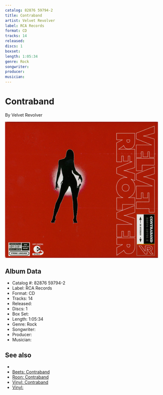 ```yaml
---
catalog: 82876 59794-2
title: Contraband
artist: Velvet Revolver
label: RCA Records
format: CD
tracks: 14
released: 
discs: 1
boxset: 
length: 1:05:34
genre: Rock
songwriter: 
producer: 
musician: 
---
```


# Contraband

By Velvet Revolver

![](../../assets/albumcovers/Velvet_Revolver-Contraband.png)

## Album Data

- Catalog #: 82876 59794-2
- Label: RCA Records
- Format: CD
- Tracks: 14
- Released: 
- Discs: 1
- Box Set: 
- Length: 1:05:34
- Genre: Rock
- Songwriter: 
- Producer: 
- Musician: 


## See also

- [](Velvet_Revolver.md)
- [Beets: Contraband](../../Beets/Velvet_Revolver/Contraband.md)
- [Roon: Contraband](../../Roon/Velvet_Revolver/Contraband.md)
- [Vinyl: Contraband](../../Vinyl/Velvet_Revolver/Contraband.md)
- [Vinyl: ](../../Vinyl/Velvet_Revolver/Velvet_Revolver.md)
